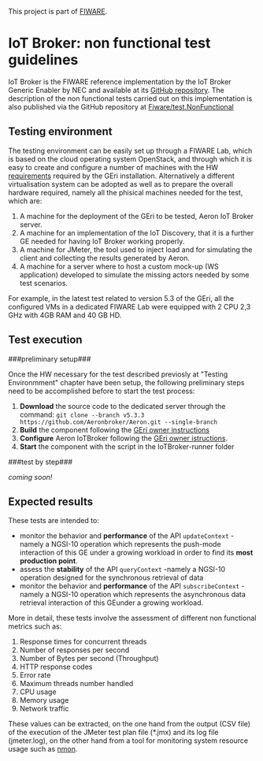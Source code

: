 This project is part of [FIWARE](https://www.fiware.org/).


#  IoT Broker: non functional test guidelines #

IoT Broker is the FIWARE reference implementation by the IoT Broker Generic Enabler by NEC and available at its [GitHub repository](https://github.com/Aeronbroker/Aeron). The description of the non functional tests carried out on this implementation is also published via the GitHub repository at [Fiware/test.NonFunctional](https://github.com/fiware/test.NonFunctional/)

## Testing environment ##
The testing environment can be easily set up through a FIWARE Lab, which is based on the cloud operating system OpenStack, and through which it is easy to create and configure a number of machines with the HW [requirements](http://fiware-iot-broker.readthedocs.io/en/latest/installadminguide/index.html#minimum-system-requirements)  required by the GEri installation. Alternatively a different virtualisation system can be adopted as well as to prepare the overall hardware required, namely all the phisical machines needed for the test, which are:

1. A machine for the deployment of the GEri to be tested, Aeron IoT Broker server.
2. A machine for an implementation of the IoT Discovery, that it is a further GE needed for having IoT Broker working properly.
3. A machine for JMeter, the tool used to inject load and for simulating the client and collecting the results generated by Aeron.
4. A machine for a server where to host a custom mock-up (WS application) developed to simulate the missing actors needed by some test scenarios.
 
For example, in the latest test related to version 5.3 of the GEri, all the configured VMs in a dedicated FIWARE Lab were equipped with 2 CPU 2,3 GHz with 4GB RAM and 40 GB HD.


## Test execution ##

###preliminary setup###

Once the HW necessary for the test described previosly at "Testing Environmment" chapter have been setup, the following preliminary steps need to be accomplished before to start the test process:

1. **Download** the source code to the dedicated server through the command:
	`git clone --branch v5.3.3 https://github.com/Aeronbroker/Aeron.git --single-branch`
2. **Build** the component following the [GEri owner instructions](https://github.com/Aeronbroker/Aeron#building-iot-broker-source-code)
2. **Configure** Aeron IoTBroker following the [GEri owner istructions](https://github.com/Aeronbroker/Aeron#configure-the-iot-broker-with-setup-scripts).
3. **Start** the component with the script in the IoTBroker-runner folder

###test by step###

*coming soon!*



## Expected results ##

These tests are intended to:

- monitor the behavior and **performance** of the API `updateContext` -namely a NGSI-10 operation which represents the push-mode interaction of this GE under a growing workload in order to find its **most production point**.
- assess the **stability** of the API `queryContext` -namely a NGSI-10 operation designed for the synchronous retrieval of data 
- monitor the behavior and **performance** of the API `subscribeContext` -namely a NGSI-10 operation which represents the asynchronous data retrieval interaction of this GEunder a growing workload.

More in detail, these tests involve the assessment of different non functional metrics such as:

1. Response times for <n> concurrent threads
2. Number of responses per second
3. Number of Bytes per second (Throughput)
4. HTTP response codes
5. Error rate
6. Maximum threads number handled
7. CPU usage
8. Memory usage
9. Network traffic

These values can be extracted, on the one hand from the output (CSV file) of the execution of the JMeter test plan file (*.jmx) and its log file (jmeter.log),  on the other hand from a tool for monitoring system resource usage such as [nmon](http://nmon.sourceforge.net/). 